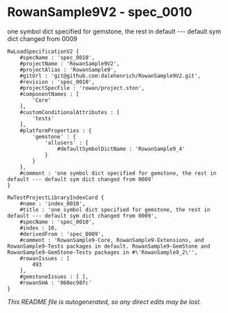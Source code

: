 # RowanSample9V2 - spec_0010
one symbol dict specified for gemstone, the rest in default --- default sym dict changed from 0009
```
RwLoadSpecificationV2 {
	#specName : 'spec_0010',
	#projectName : 'RowanSample9V2',
	#projectAlias : 'RowanSample9',
	#gitUrl : 'git@github.com:dalehenrich/RowanSample9V2.git',
	#revision : 'spec_0010',
	#projectSpecFile : 'rowan/project.ston',
	#componentNames : [
		'Core'
	],
	#customConditionalAttributes : [
		'tests'
	],
	#platformProperties : {
		'gemstone' : {
			'allusers' : {
				#defaultSymbolDictName : 'RowanSample9_4'
			}
		}
	},
	#comment : 'one symbol dict specified for gemstone, the rest in default --- default sym dict changed from 0009'
}

RwTestProjectLibraryIndexCard {
	#name : 'index_0010',
	#title : 'one symbol dict specified for gemstone, the rest in default --- default sym dict changed from 0009',
	#specName : 'spec_0010',
	#index : 10,
	#derivedFrom : 'spec_0009',
	#comment : 'RowanSample9-Core, RowanSample9-Extensions, and RowanSample9-Tests packages in default. RowanSample9-GemStone and RowanSample9-GemStone-Tests packages in #\'RowanSample9_2\'',
	#rowanIssues : [
		493
	],
	#gemstoneIssues : [ ],
	#rowanSHA : '060ec98fc'
}
```

*This README file is autogenerated, so any direct edits may be lost.*
